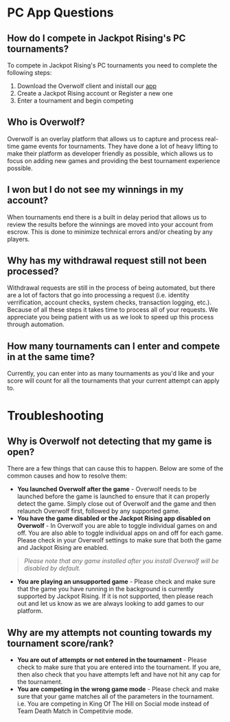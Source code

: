 # PC App Questions

## How do I compete in Jackpot Rising's PC tournaments?
To compete in Jackpot Rising's PC tournaments you need to complete the following steps:

1. Download the Overwolf client and inistall our [app](https://overwolf.jackpotrising.com)
2. Create a Jackpot Rising account or Register a new one
3. Enter a tournament and begin competing

## Who is Overwolf?
Overwolf is an overlay platform that allows us to capture and process real-time game events for tournaments. They have done a lot of heavy lifting to make their platform as developer friendly as possible, which allows us to focus on adding new games and providing the best tournament experience possible.

## I won but I do not see my winnings in my account?
When tournaments end there is a built in delay period that allows us to review the results before the winnings are moved into your account from escrow. This is done to minimize technical errors and/or cheating by any players.

## Why has my withdrawal request still not been processed?
Withdrawal requests are still in the process of being automated, but there are a lot of factors that go into processing a request (i.e. identity verrification, account checks, system checks, transaction logging, etc.). Because of all these steps it takes time to process all of your requests. We appreciate you being patient with us as we look to speed up this process through automation.

## How many tournaments can I enter and compete in at the same time?
Currently, you can enter into as many tournaments as you'd like and your score will count for all the tournaments that your current attempt can apply to.

# Troubleshooting

## Why is Overwolf not detecting that my game is open?
There are a few things that can cause this to happen. Below are some of the common causes and how to resolve them:

- **You launched Overwolf after the game** - Overwolf needs to be launched before the game is launched to ensure that it can properly detect the game. Simply close out of Overwolf and the game and then relaunch Overwolf first, followed by any supported game. 
- **You have the game disabled or the Jackpot Rising app disabled on Overwolf** - In Overwolf you are able to toggle individual games on and off. You are also able to toggle individual apps on and off for each game. Please check in your Overwolf settings to make sure that both the game and Jackpot Rising are enabled. 
> *Please note that any game installed after you install Overwolf will be disabled by default.*
- **You are playing an unsupported game** - Please check and make sure that the game you have running in the background is currently supported by Jackpot Rising. If it is not supported, then please reach out and let us know as we are always looking to add games to our platform.

## Why are my attempts not counting towards my tournament score/rank?
- **You are out of attempts or not entered in the tournament** - Please check to make sure that you are entered into the tournament. If you are, then also check that you have attempts left and have not hit any cap for the tournament.
- **You are competing in the wrong game mode** - Please check and make sure that your game matches all of the parameters in the tournament. i.e. You are competing in King Of The Hill on Social mode instead of Team Death Match in Competitvie mode.